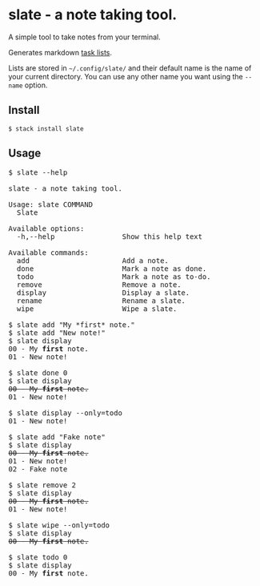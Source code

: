 # slate - a note taking tool.

A simple tool to take notes from your terminal.

Generates markdown [task lists](https://help.github.com/articles/about-task-lists/).

Lists are stored in `~/.config/slate/` and their default name is the name of your current directory. You can use any other name you want using the `--name` option.

## Install

```shell
$ stack install slate
```

## Usage

<pre>
$ slate --help

slate - a note taking tool.

Usage: slate COMMAND
  Slate

Available options:
  -h,--help                Show this help text

Available commands:
  add                      Add a note.
  done                     Mark a note as done.
  todo                     Mark a note as to-do.
  remove                   Remove a note.
  display                  Display a slate.
  rename                   Rename a slate.
  wipe                     Wipe a slate.

$ slate add "My *first* note."
$ slate add "New note!"
$ slate display
00 - My <b>first</b> note.
01 - New note!

$ slate done 0
$ slate display
<s>00 - My <b>first</b> note.</s>
01 - New note!

$ slate display --only=todo
01 - New note!

$ slate add "Fake note"
$ slate display
<s>00 - My <b>first</b> note.</s>
01 - New note!
02 - Fake note

$ slate remove 2
$ slate display
<s>00 - My <b>first</b> note.</s>
01 - New note!

$ slate wipe --only=todo
$ slate display
<s>00 - My <b>first</b> note.</s>

$ slate todo 0
$ slate display
00 - My <b>first</b> note.
</pre>
